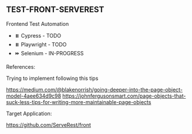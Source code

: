 ## TEST-FRONT-SERVEREST


Frontend Test Automation

- :pause_button:  Cypress - TODO
- :pause_button: Playwright - TODO
- :fast_forward: Selenium - IN-PROGRESS

References:

Trying to implement following this tips

https://medium.com/@blakenorrish/going-deeper-into-the-page-object-model-4aee634d9c98
https://johnfergusonsmart.com/page-objects-that-suck-less-tips-for-writing-more-maintainable-page-objects


Target Application:

https://github.com/ServeRest/front
